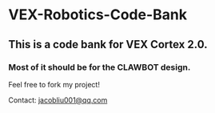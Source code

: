 # VEX-Robotics-Code-Bank
## This is a code bank for VEX Cortex 2.0.
### Most of it should be for the CLAWBOT design.

Feel free to fork my project!

Contact: jacobliu001@qq.com

